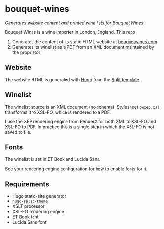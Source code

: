 bouquet-wines
=============

*Generates website content and printed wine lists for Bouquet Wines*

Bouquet Wines is a wine importer in London, England. This repo 

1.  Generates the content of its static HTML website at [bouquetwines.com](https://bouquetwines.com)
2.  Generates its winelist as a PDF from an XML document maintained by the proprietor


Website
-------
The website HTML is generated with [Hugo](https://gohugo.io) from the [Split template](https://onepagelove.com/split). 


Winelist
--------
The winelist source is an XML document (no schema). 
Stylesheet `bwxep.xsl` transforms it to XSL-FO, which is rendered to a PDF. 

I use the XEP rendering engine from RenderX for both XML to XSL-FO and XSL-FO to PDF. In practice this is a single step in which the XSL-FO is not saved to file. 


Fonts
-----
The winelist is set in ET Book and Lucida Sans. 

See your rendering engine configuration for how to enable fonts for it. 


Requirements
------------

* Hugo static-site generator
* [`hugo-split-theme`](https://onepagelove.com/split)
* XSLT processor
* XSL-FO rendering engine
* ET Book font
* Lucida Sans font


